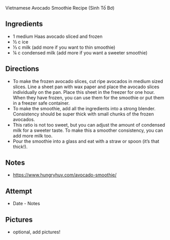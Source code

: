 Vietnamese Avocado Smoothie Recipe (Sinh Tố Bơ)

## Ingredients
* 1 medium Haas avocado sliced and frozen
* ½ c ice
* ⅓ c milk (add more if you want to thin smoothie)
* ¼ c condensed milk (add more if you want a sweeter smoothie)

## Directions
* To make the frozen avocado slices, cut ripe avocados in medium sized slices. Line a sheet pan with wax paper and place the avocado slices individually on the pan. Place this sheet in the freezer for one hour. When they have frozen, you can use them for the smoothie or put them in a freezer safe container.
* To make the smoothie, add all the ingredients into a strong blender. Consistency should be super thick with small chunks of the frozen avocados.
* This ratio is not too sweet, but you can adjust the amount of condensed milk for a sweeter taste. To make this a smoother consistency, you can add more milk too.
* Pour the smoothie into a glass and eat with a straw or spoon (it’s that thick!).

## Notes
* https://www.hungryhuy.com/avocado-smoothie/

## Attempt
* Date - Notes

## Pictures
* optional, add pictures!
